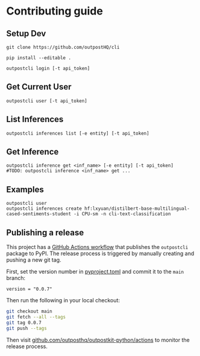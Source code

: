 # Contributing guide

## Setup Dev
```
git clone https://github.com/outpostHQ/cli

pip install --editable .

outpostcli login [-t api_token]
```

## Get Current User
```
outpostcli user [-t api_token]
```

## List Inferences
```
outpostcli inferences list [-e entity] [-t api_token]
```

## Get Inference
```
outpostcli inference get <inf_name> [-e entity] [-t api_token] 
#TODO: outpostcli inference <inf_name> get ...
```

## Examples
```
outpostcli user
outpostcli inferences create hf:lxyuan/distilbert-base-multilingual-cased-sentiments-student -i CPU-sm -n cli-text-classification 
```

## Publishing a release

This project has a [GitHub Actions workflow](/.github/workflows/release.yaml) that publishes the `outpostcli` package to PyPI. The release process is triggered by manually creating and pushing a new git tag.

First, set the version number in [pyproject.toml](pyproject.toml) and commit it to the `main` branch:

```
version = "0.0.7"
```

Then run the following in your local checkout:

```sh
git checkout main
git fetch --all --tags
git tag 0.0.7
git push --tags
```

Then visit [github.com/outposthq/outpostkit-python/actions](https://github.com/outposthq/cli/actions) to monitor the release process.